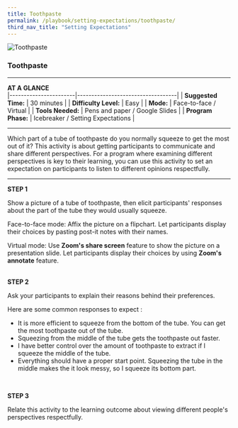 ```yaml
---
title: Toothpaste
permalink: /playbook/setting-expectations/toothpaste/
third_nav_title: "Setting Expectations"
---
```

![Toothpaste](/images/organic-toothpaste-tube-and-bamboo-toothbrush-on-fresh-green-4465829.jpg)
### Toothpaste 

---

**AT A GLANCE**  
|-----------------------|-----------------------------------|
| **Suggested Time:**   | 30 minutes                        |
| **Difficulty Level:** | Easy                              |
| **Mode:**             | Face-to-face / Virtual            |
| **Tools Needed:**     | Pens and paper / Google Slides    |
| **Program Phase:**    | Icebreaker / Setting Expectations |

---

Which part of a tube of toothpaste do you normally squeeze to get the most out of it? This activity is about getting participants to communicate and share different perspectives. For a program where examining different perspectives is key to their learning, you can use this activity to set an expectation on participants to listen to different opinions respectfully.    

---

**STEP 1**  

Show a picture of a tube of toothpaste, then elicit participants' responses about the part of the tube they would usually squeeze.  

Face-to-face mode: Affix the picture on a flipchart. Let participants display their choices by pasting post-it notes with their names.  

Virtual mode: Use **Zoom's share screen** feature to show the picture on a presentation slide. Let participants display their choices by using **Zoom's annotate** feature.  
<br/>  

**STEP 2**  

Ask your participants to explain their reasons behind their preferences.  

Here are some common responses to expect :
* It is more efficient to squeeze from the bottom of the tube. You can get the most toothpaste out of the tube.
* Squeezing from the middle of the tube gets the toothpaste out faster.
* I have better control over the amount of toothpaste to extract if I squeeze the middle of the tube.
* Everything should have a proper start point. Squeezing the tube in the middle makes the it look messy, so I squeeze its bottom part.  
<br/>

**STEP 3**  

Relate this activity to the learning outcome about viewing different people's perspectives respectfully.  

